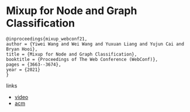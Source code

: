 # Mixup for Node and Graph Classification

```
@inproceedings{mixup_webconf21,
author = {Yiwei Wang and Wei Wang and Yuxuan Liang and Yujun Cai and Bryan Hooi},
title = {Mixup for Node and Graph Classification},
booktitle = {Proceedings of The Web Conference (WebConf)},
pages = {3663--3674},
year = {2021}
}
```

links
- [video](https://www.youtube.com/watch?v=Pv7WqXGIpDc)
- [acm](https://dl.acm.org/doi/10.1145/3442381.3449796)